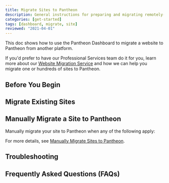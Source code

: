 ```yaml
---
title: Migrate Sites to Pantheon
description: General instructions for preparing and migrating remotely-hosted Drupal or WordPress sites to Pantheon.
categories: [get-started]
tags: [dashboard, migrate, site]
reviewed: "2021-04-01"
---
```


This doc shows how to use the Pantheon Dashboard to migrate a website to Pantheon from another platform.

<Partial file="drupal-9/guide-note.md" />

If you'd prefer to have our Professional Services team do it for you, learn more about our [Website Migration Service](https://pantheon.io/professional-services/website-migrations?docs) and how we can help you migrate one or hundreds of sites to Pantheon.

## Before You Begin

<Partial file="migrate/prepare.md" />

## Migrate Existing Sites

<Partial file="migrate/migrate.md" />

## Manually Migrate a Site to Pantheon

Manually migrate your site to Pantheon when any of the following apply:

<Partial file="migrate/manual-when-all.md" />
<Partial file="migrate/manual-when-wp.md" />
<Partial file="migrate/manual-when-md.md" />

For more details, see [Manually Migrate Sites to Pantheon](/migrate-manual).

## Troubleshooting

<Partial file="migrate/troubleshooting.md" />

## Frequently Asked Questions (FAQs)

<Partial file="migrate/faq.md" />
